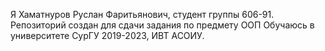 Я Хаматнуров Руслан Фаритьянович, студент группы 606-91. Репозиторий создан для сдачи задания по предмету ООП
Обучаюсь в университете СурГУ 2019-2023, ИВТ АСОИУ. 

